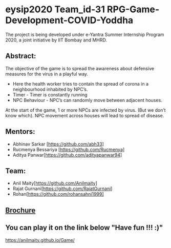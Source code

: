 # eysip2020 Team_id-31 RPG-Game-Development-COVID-Yoddha
The project is being developed under e-Yantra Summer Internship Program 2020, a joint initiative by IIT Bombay and MHRD.

## Abstract:
The objective of the game is to spread the awareness about defensive measures for the virus in a playful way.

* Here the health worker tries to contain the spread of corona in a neighbourhood inhabited by NPC’s.
* Timer  - Timer is constantly running
* NPC Behaviour - NPC’s can randomly move between adjacent houses.

At the start of the game, 1 or more NPCs are infected by virus. (But we don’t know which).
NPC movement across houses will lead to spread of disease.

## Mentors:
* Abhinav Sarkar [https://github.com/abh33]
* Rucmenya Bessariya [https://github.com/Rucmenya]
* Aditya Panwar[https://github.com/adityapanwar94]

## Team:
* Anil Maity[https://github.com/Anilmaity]
* Rajat Gurnani[https://github.com/RajatGurnani]
* Rohan[https://github.com/rohansahni1999]

## [Brochure](https://www.behance.net/gallery/99610393/COVID-YODDHA)

## You can play it on the link below  "Have fun !!! :)" 
https://anilmaity.github.io/Game/
